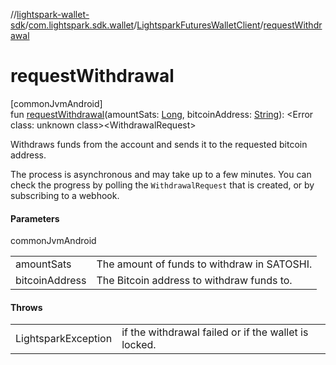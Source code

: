 //[lightspark-wallet-sdk](../../../index.md)/[com.lightspark.sdk.wallet](../index.md)/[LightsparkFuturesWalletClient](index.md)/[requestWithdrawal](request-withdrawal.md)

# requestWithdrawal

[commonJvmAndroid]\
fun [requestWithdrawal](request-withdrawal.md)(amountSats: [Long](https://kotlinlang.org/api/latest/jvm/stdlib/kotlin/-long/index.html), bitcoinAddress: [String](https://kotlinlang.org/api/latest/jvm/stdlib/kotlin/-string/index.html)): &lt;Error class: unknown class&gt;&lt;WithdrawalRequest&gt;

Withdraws funds from the account and sends it to the requested bitcoin address.

The process is asynchronous and may take up to a few minutes. You can check the progress by polling the `WithdrawalRequest` that is created, or by subscribing to a webhook.

#### Parameters

commonJvmAndroid

| | |
|---|---|
| amountSats | The amount of funds to withdraw in SATOSHI. |
| bitcoinAddress | The Bitcoin address to withdraw funds to. |

#### Throws

| | |
|---|---|
| LightsparkException | if the withdrawal failed or if the wallet is locked. |
